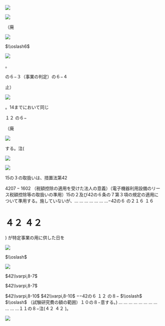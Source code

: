 ![](https://www.nta.go.jp/tmp/06474194-e121-461f-b1d4-9455e02c5bc6/images/af13c578ede89a3a37fc56c7b86e8011b4fc4b58cfd05a38a85323299eb930e4.jpg)

![](https://www.nta.go.jp/tmp/06474194-e121-461f-b1d4-9455e02c5bc6/images/b2d2320275453585ba6f7471fe6295bc9a480cfe9f22c740cdefced0a5da30a3.jpg)

（廃

![](https://www.nta.go.jp/tmp/06474194-e121-461f-b1d4-9455e02c5bc6/images/52c66d267e73b9c191cb0d7c6c70c081a2ef290e426cc1bee070039a222a0f5b.jpg)

$\\oslash6$

![](https://www.nta.go.jp/tmp/06474194-e121-461f-b1d4-9455e02c5bc6/images/b416af778540a170e7c825ac69dafab051d92d04a0bd99286693c978fa9c5664.jpg)

。

の６−３（事業の判定）の６−４

止）

![](https://www.nta.go.jp/tmp/06474194-e121-461f-b1d4-9455e02c5bc6/images/d3f441ab5ba7dce4c72afe7f68aee7b3465d1fbeed035c7ec34319e8148da653.jpg)

。14までにおいて同じ

１２ の６−

（廃

![](https://www.nta.go.jp/tmp/06474194-e121-461f-b1d4-9455e02c5bc6/images/442d067b8db1237e098424974dbebce2fc58cfe8852da72024f0a68de5b89fcf.jpg)

する。注(

![](https://www.nta.go.jp/tmp/06474194-e121-461f-b1d4-9455e02c5bc6/images/b683b4006de497f2e94c98435ba5af6f8a2a06543d1ffdd172d7b3498b77b3fe.jpg)

![](https://www.nta.go.jp/tmp/06474194-e121-461f-b1d4-9455e02c5bc6/images/d12bfa891fc5d009e626b4da6ed450324033759b40b0596e1b00f3861f7d61f1.jpg)

15の３の取扱いは、措置法第42

$4207-1602$ （税額控除の適用を受けた法人の意義）（電子機器利用設備のリース税額控除等の取扱いの準用）15の２及び42の６条の７第３項の規定の適用について準用する。施していないが、… … … … … … …−42の６ の２１６ １６

# ４２ ４２

) が特定事業の用に供した日を

![](https://www.nta.go.jp/tmp/06474194-e121-461f-b1d4-9455e02c5bc6/images/e3f5a69d1742bb23db338824546c0ed092cccaea462679b8ef51922daca1cc5b.jpg)

$\\oslash$

![](https://www.nta.go.jp/tmp/06474194-e121-461f-b1d4-9455e02c5bc6/images/4a2d28bae16f5244f523b7d35afda49fcdb1a2347a7e4ddbcf3a9bfa06f12100.jpg)

$42\\varpi,8-7$

$42\\varpi,8-7$

$42\\varpi,8-10$ $42\\varpi,8-10$ −−42の６ １２ の８− $\\oslash$ $\\oslash$ （試験研究費の額の範囲）１０の８−意する。) … … … … … … … … … … …１１の８−注(４２ ４２ )。

![](https://www.nta.go.jp/tmp/06474194-e121-461f-b1d4-9455e02c5bc6/images/39555191f7f4253fbd29b5b8c1e7dc7bfe948b310b73f41b1e3731f21b97a67a.jpg)